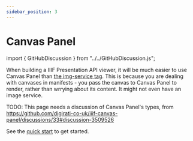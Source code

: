 ```yaml
---
sidebar_position: 3
---
```


# Canvas Panel

import { GitHubDiscussion } from "../../GitHubDiscussion.js";


When building a IIIF Presentation API viewer, it will be much easier to use Canvas Panel than [the img-service tag](./single-image-service). This is because you are dealing with canvases in manifests - you pass the canvas to Canvas Panel to render, rather than wrrying about its content. It might not even have an image service.


TODO: This page needs a discussion of Canvas Panel's types, from https://github.com/digirati-co-uk/iiif-canvas-panel/discussions/33#discussion-3509526

See the [quick start](../intro) to get started.